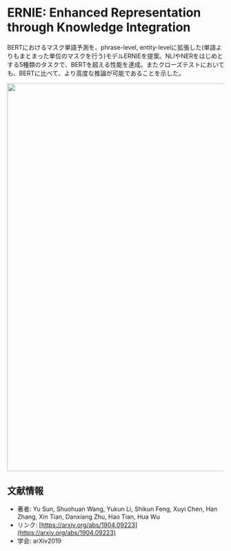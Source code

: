 # ERNIE: Enhanced Representation through Knowledge Integration
BERTにおけるマスク単語予測を、phrase-level, entity-levelに拡張した(単語よりもまとまった単位のマスクを行う)モデルERNIEを提案。NLIやNERをはじめとする5種類のタスクで、BERTを超える性能を達成。またクローズテストにおいても、BERTに比べて、より高度な推論が可能であることを示した。

<p align="center">
<img src=https://user-images.githubusercontent.com/53220859/62587934-e84bda80-b8fe-11e9-88fb-be0120227d6f.png width=900pt>
</p>


## 文献情報
- 著者: Yu Sun, Shuohuan Wang, Yukun Li, Shikun Feng, Xuyi Chen, Han Zhang, Xin Tian, Danxiang Zhu, Hao Tian, Hua Wu
- リンク: [https://arxiv.org/abs/1904.09223](https://arxiv.org/abs/1904.09223)
- 学会: arXiv2019
